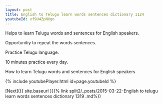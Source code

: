 ```yaml
---
layout: post
title: English to Telugu learn words sentences dictionary 1124 
youtubeId: xf9U4ZpNXgo
---
```

 
 
Helps to learn Telugu words and sentences for English speakers.

Opportunitiy to repeat the words sentences. 

Practice Telugu language. 
 
10 minutes practice every day. 
 
How to learn Telugu words and sentences for English speakers 
 
{% include youtubePlayer.html id=page.youtubeId %}
 
 
[Next]({{ site.baseurl }}{% link  split2/_posts/2015-03-22-English to telugu learn words sentences dictionary 1319 .md%})
 
